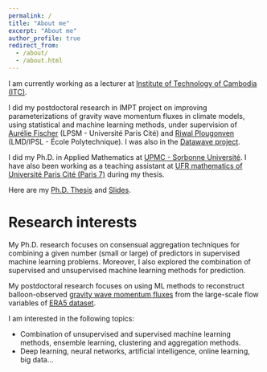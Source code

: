 ```yaml
---
permalink: /
title: "About me"
excerpt: "About me"
author_profile: true
redirect_from: 
  - /about/
  - /about.html
---
```


I am currently working as a lecturer at [Institute of Technology of Cambodia (ITC)](http://www.itc.edu.kh/fr/). 

I did my postdoctoral research in IMPT project on improving parameterizations of gravity wave momentum fluxes in climate models, using statistical and machine learning methods, under supervision of [Aurélie Fischer](http://www.lpsm.paris/dw/doku.php?id=users:fischer:index) (LPSM - Université Paris Cité) and [Riwal Plougonven](http://gershwin.ens.fr/plougon) (LMD/IPSL - École Polytechnique). I was also in the [Datawave project](https://datawaveproject.github.io/).

I did my Ph.D. in Applied Mathematics at [UPMC - Sorbonne Université](http://www.upmc.fr/en/). I have also been working as a teaching assistant at [UFR mathematics of Université Paris Cité (Paris 7)](https://www.math.univ-paris-diderot.fr/) during my thesis.

Here are my [Ph.D. Thesis](/files/Thèse_Manuscrit_SotheaHAS.pdf) and [Slides](/files/slide_thesis/slide_thesis.html).
   
Research interests
======

My Ph.D. research focuses on consensual aggregation techniques for combining a given number (small or large) of predictors in supervised machine learning problems. Moreover, I also explored the combination of supervised and unsupervised machine learning methods for prediction. 

My postdoctoral research focuses on using ML methods to reconstruct balloon-observed [gravity wave momentum fluxes](https://www.weather.gov/source/zhu/ZHU_Training_Page/Miscellaneous/gravity_wave/gravity_wave.html) from the large-scale flow variables of [ERA5 dataset](https://www.ecmwf.int/en/forecasts/dataset/ecmwf-reanalysis-v5).

<!-- Moreover, I developed a methodology ([KFC-procedure](https://www.tandfonline.com/doi/abs/10.1080/00949655.2021.1891539)) for constructing predictions using both supervised and unsupervised machine learning methods including consensual aggregation methods and clustering. I provide theoretical contributions and applications of the methods on several simulated and real (energy) data. -->

I am interested in the following topics:
- Combination of unsupervised and supervised machine learning methods, ensemble learning, clustering and aggregation methods.
- Deep learning, neural networks, artificial intelligence, online learning, big data...

